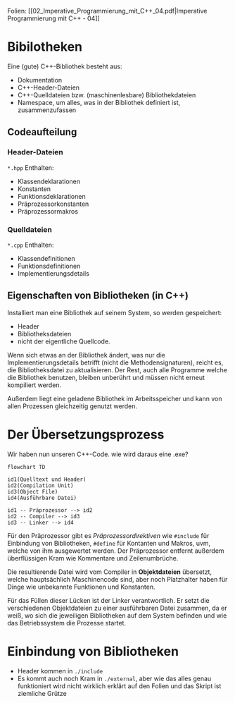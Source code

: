 Folien: [[02_Imperative_Programmierung_mit_C++_04.pdf|Imperative Programmierung mit C++ - 04]]

# Bibilotheken
Eine (gute) C++-Bibliothek besteht aus:
- Dokumentation
- C++-Header-Dateien
- C++-Quelldateien bzw. (maschinenlesbare) Bibliothekdateien
- Namespace, um alles, was in der Bibliothek definiert ist, zusammenzufassen

## Codeaufteilung
### Header-Dateien
`*.hpp`
Enthalten:
- Klassendeklarationen
- Konstanten
- Funktionsdeklarationen
- Präprozessorkonstanten
- Präprozessormakros

### Quelldateien
`*.cpp`
Enthalten:
- Klassendefinitionen
- Funktionsdefinitionen
- Implementierungsdetails

## Eigenschaften von Bibliotheken (in C++)
Installiert man eine Bibliothek auf seinem System, so werden gespeichert:
- Header
- Bibliotheksdateien
- nicht der eigentliche Quellcode.

Wenn sich etwas an der Bibliothek ändert, was nur die Implementierungsdetails betrifft (nicht die Methodensignaturen), reicht es, die Bibliotheksdatei zu aktualisieren. Der Rest, auch alle Programme welche die Bibliothek benutzen, bleiben unberührt und müssen nicht erneut kompiliert werden.

Außerdem liegt eine geladene Bibliothek im Arbeitsspeicher und kann von allen Prozessen gleichzeitig genutzt werden.

# Der Übersetzungsprozess
Wir haben nun unseren C++-Code. wie wird daraus eine .exe?

```mermaid
flowchart TD

id1(Quelltext und Header)
id2(Compilation Unit)
id3(Object File)
id4(Ausführbare Datei)

id1 -- Präprozessor --> id2
id2 -- Compiler --> id3
id3 -- Linker --> id4

```

Für den Präprozessor gibt es *Präprozessordirektiven* wie `#include` für Einbindung von Bibliotheken, `#define` für Kontanten und Makros, uvm, welche von ihm ausgewertet werden. Der Präprozessor entfernt außerdem überflüssigen Kram wie Kommentare und Zeilenumbrüche.

Die resultierende Datei wird vom Compiler in **Objektdateien** übersetzt, welche hauptsächlich Maschinencode sind, aber noch Platzhalter haben für Dinge wie unbekannte Funktionen und Konstanten.

Für das Füllen dieser Lücken ist der Linker verantwortlich. Er setzt die verschiedenen Objektdateien zu einer ausführbaren Datei zusammen, da er weiß, wo sich die jeweiligen Bibliotheken auf dem System befinden und wie das Betriebssystem die Prozesse startet.

# Einbindung von Bibliotheken
- Header kommen in `./include`
- Es kommt auch noch Kram in `./external`, aber wie das alles genau funktioniert wird nicht wirklich erklärt auf den Folien und das Skript ist ziemliche Grütze